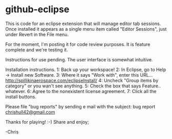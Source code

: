 # github-eclipse

This is code for an eclipse extension that will manage editor tab sessions.  Once installed it appears as a single menu item called "Editor Sessions", just under Revert in the File menu.

For the moment, I'm posting it for code review purposes.  It is feature complete and we're testing it. 

Instructions for use pending.  The user interface is somewhat intuitive.

Installation instructions.
1: Back up your workspace!
2: In Eclipse, go to Help -> Install new Software.
3: Where it says "Work with", enter this URL...   
http://spillikinaerospace.com/eclipseInstall/
4: Uncheck "Group items by category" or you wan't see anything.
5: Check the box that says Feature.. whatever.
6: Agree to the nonexistent license agreement.
7: Click all the install buttons.

Please file "bug reports" by sending e mail with the subject: bug report  chrishull42@gmail.com

Thanks for playing!  :-)
Share and enjoy;

-Chris
